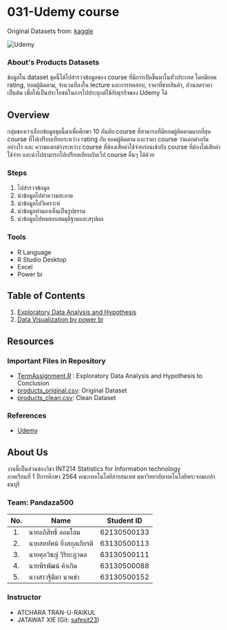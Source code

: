 # 031-Udemy course

Original Datasets from: [kaggle](https://www.kaggle.com/jilkothari/finance-accounting-courses-udemy-13k-course)

![Udemy](https://miro.medium.com/max/724/1*HuQyl7_WMMzOfs8RIlQ-XA.png)

### About's Products Datasets

ข้อมูลใน dataset ชุดนี้ได้ไปสำรวจข้อมูลของ course ที่มีการเปิดขึ้นมาในทั่วประเทศ โดยมียอด rating, ยอดผู้ติดตาม, จำนวนที่ลงใน lecture และการทดสอบ, ราคาที่ขายสินค้า, ส่วนลดราคา เป็นต้น เพื่อให้เป็นประโยชน์ในการไปประยุกต์ใช้กับธุรกิจของ Udemy ได้ 

## Overview

กลุ่มของเราเลือกข้อมูลชุดนี้มาเพื่อศึกษา 10 อันดับ course ที่สามารถที่มียอดผู้ติดตามมากที่สุด course ที่ไปเปรียบเทียบระหว่าง rating กับ ยอดผู้ติดตาม และราคา course ว่าแตกต่างกันอย่างไร และ ความแตกต่างระหว่าง course ที่ต้องเสียค่าใช้จ่ายก่อนเข้ากับ course ที่ต้องไม่เสียค่าใช้จ่าย และนำไปสามารถไปเปรียบเทียบกับเว็ป course อื่นๆ ได้ด้วย

### Steps

1. ไปสำรวจข้อมูล
2. นำข้อมูลไปทำความสะอาด
3. นำข้อมูลไปวิเคราะห์
4. นำข้อมูลทำมองเห็นเป็นรูปธรรม
5. นำข้อมูลไปทดสอบสมมุติฐานและสรุปผล

### Tools

- R Language
- R Studio Desktop
- Excel
- Power bi

## Table of Contents

1. [Exploratory Data Analysis and Hypothesis](https://github.com/sit-2021-int214/031-Finance-Accounting-Courses---Udemy-13K-course-/blob/main/assignment/MidtermAssignment.md)
2. [Data Visualization by power bi]()

## Resources

### Important Files in Repository

- [TermAssignment.R](https://github.com/sit-2021-int214/031-Finance-Accounting-Courses---Udemy-13K-course-/blob/main/assignment/MidtermAssignment.R) : Exploratory Data Analysis and Hypothesis to Conclusion
- [products_original.csv](https://github.com/sit-2021-int214/031-Finance-Accounting-Courses---Udemy-13K-course-/blob/main/assignment/data/udemy_output_All_Finance__Accounting_p1_p626.csv): Original Dataset
- [products_clean.csv](https://github.com/sit-2021-int214/031-Finance-Accounting-Courses---Udemy-13K-course-/blob/main/assignment/data/udemy_output_All_Finance__Accounting_p1_p626_after_clean.csv): Clean Dataset

### References

- [Udemy](https://www.udemy.com/)

## About Us

งานนี้เป็นส่วนของวิชา INT214 Statistics for Information technology <br/> ภาคเรียนที่ 1 ปีการศึกษา 2564 คณะเทคโนโลยีสารสนเทศ มหาวิทยาลัยเทคโนโลยีพระจอมเกล้าธนบุรี

### Team: Pandaza500
| No. | Name              | Student ID   |
|:---:|-------------------|--------------|
|1.| นายอภิสิทธิ์  ลอมโฮม | 62130500133 |
|2.|นายสหทัศน์  ยิ่งสกุลเกียรติ | 63130500113 |
|3.| นายศุภวิชญ์  วิริยะภูวดล | 63130500111 |
|4.| นายพีรพัฒน์  ค้าเกิด | 63130500088 |
|5.| นางสาวฐิติมา  นาคขำ | 63130500152 |

### Instructor

- ATCHARA TRAN-U-RAIKUL
- JATAWAT XIE (Git: [safesit23](https://github.com/safesit23))
